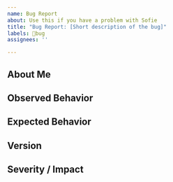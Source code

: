 ```yaml
---
name: Bug Report
about: Use this if you have a problem with Sofie
title: "Bug Report: [Short description of the bug]"
labels: 🐛bug
assignees: ''

---
```


<!--
Before you post, be sure to read our Contribution guidelines:
https://nrkno.github.io/sofie-core/docs/for-developers/contribution-guidelines
-->

## About Me
<!--
Tell us who / which organization you are representing, and how the Sofie team will be able to contact you.
Example: This issue is posted on behalf of the NRK.
-->

## Observed Behavior
<!-- What happened? -->

## Expected Behavior
<!-- What did you expect to happen? -->

## Version
<!-- What version of Sofie Core / Gateways / other components are you using? -->

## Severity / Impact
<!--
How big of an issue is this? How does this limit your operations?
Examples:
* This is a blocker for us, we cannot use feature X until this is fixed.
* Not a big issue for us, but it would be nice to have this fixed.
 -->



